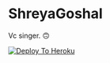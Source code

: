 # ShreyaGoshal
Vc singer. 🙃


[![Deploy To Heroku](https://www.herokucdn.com/deploy/button.svg)](https://heroku.com/deploy?template=https://github.com/MR-JINN-OF-TG/ShreyaGoshal)
